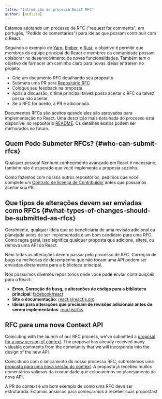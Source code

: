 ```yaml
---
title: "Introdução ao processo React RFC"
author: [acdlite]
---
```


Estamos adotando um processo de RFC ("request for comments", em portugês, "Pedido de comentários") para ideias que possam contribuir com o React.

Seguindo o exemplo de [Yarn](https://github.com/yarnpkg/rfcs), [Ember](https://github.com/emberjs/rfcs), e [Rust](https://github.com/rust-lang/rfcs), o objetivo é permitir que membros da equipe principal do React e membros da comunidade possam colaborar no desenvolvimento de novas funcionalidades. Também tem o objetivo de fornecer um caminho claro para novas ideias entrarem no projeto:

- Crie um documento RFC detalhando seu proposito.
- Submeta uma PR para [Repositório RFC](https://github.com/reactjs/rfcs)
- Coloque seu feedback na proposta.
- Após a discussão, o time principal talvez possa aceitar o RFC ou talvez possa não aceitar.
- Se o RFC for aceito, a PR é adicionada.

Documentos RFCs são aceitos quando eles são aprovados para implementação no React. Uma descrição mais detalhada do processo está disponível no repositório [README](https://github.com/reactjs/rfcs/blob/master/README.md). Os detalhes exatos podem ser melhorados no futuro.

## Quem Pode Submeter RFCs? {#who-can-submit-rfcs}

Qualquer pessoa! Nenhum conhecimento avançado em React é necessário, também não é esperado que você implemente a proposta sozinho.

Como fazemos com nossos outros repositórios, pedimos que você complete um [Contrato de licença de Contribuidor](https://github.com/reactjs/rfcs#contributor-license-agreement-cla) antes que possamos aceitar sua PR.

## Que tipos de alterações devem ser enviadas como RFCs {#what-types-of-changes-should-be-submitted-as-rfcs}

Geralmente, qualquer ideia que se beneficiaria de uma revisão adicional ou planejada antes de ser implementada é um bom candidato para uma RFC. Como regra geral, isso significa qualquer proposta que adicione, altere, ou remova uma API do React.

Nem todas as alterações devem passar pelo processo de RFC. Correção de bugs ou melhorias de desempenho que não tocam uma API podem ser enviadas diretamente para a biblioteca principal.

Nós possuimos diversos repositorios onde você pode enviar contribuições para o React:
- **Erros, Correção de busg, e alterações de código para a biblioteca principal**: [facebook/react](https://github.com/facebook/react)
- **Site e documentação**: [reactjs/reactjs.org](https://github.com/reactjs/reactjs.org)
- **Ideias para alterações que precisam de revisões adicionais antes de serem implementadas**: [reactjs/rfcs](https://github.com/reactjs/rfcs)

## RFC para uma nova Context API
Coinciding with the launch of our RFC process, we've submitted a [proposal for a new version of context](https://github.com/reactjs/rfcs/pull/2). The proposal has already received many valuable comments from the community that we will incorporate into the design of the new API.

Coincidindo com o lançamento do nosso processo RFC, submetemos uma [proposta para uma nova versão do context]((https://github.com/reactjs/rfcs/pull/2)). A proposta já recebeu muitos comentários valiosos da comunidade que colocaremos no planejamento da nova API.

A PR do context é um bom exemplo de como uma RFC deve ser estruturada. Estamos ansiosos para começarmos a receber suas propostas!
